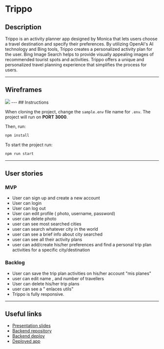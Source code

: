 # Trippo

## Description

Trippo is an activity planner app designed by Monica that lets users choose a travel destination and specify their preferences. By utilizing OpenAI's AI technology and Bing tools, Trippo creates a personalized activity plan for the user. Bing Image Search helps to provide visually appealing images of recommended tourist spots and activities. Trippo offers a unique and personalized travel planning experience that simplifies the process for users.

---
## Wireframes

<img src="../frontend-template-m3/src/images/readme-pic.png">
---
## Instructions

When cloning the project, change the <code>sample.env</code> file name for <code>.env</code>. The project will run on **PORT 3000**.

Then, run:
```bash
npm install
```

To start the project run:
```bash
npm run start
```

---
## User stories 

### MVP

- User can sign up and create a new account
- User can login
- User can log out
- User can edit profile ( photo, username, password)
- user can delete photo
- user can see most searched cities
- user can search whatever city in the world 
- user can see a brief info about city searched 
- user can see all their activity plans
- user can add/create his/her preferences and find a personal trip plan activities for a specific city/destination

### Backlog

- User can save the trip plan activities  on his/her account "mis planes"
- user can edit name , and number of travellers 
- User can delete his/her trip plans
- user can see a " enlaces utils"
- Trippo is fully responsive.
---

## Useful links

- [Presentation slides](https://1drv.ms/p/s!Akm3TPUfj8PLhnREb--vgYQ0EYuP?e=iSMs09)
- [Backend repository](https://github.com/MoniCamargo37/BACKEND_TRIPPO)
- [Backend deploy](https://trippo.fly.dev/)
- [Deployed app](https://trippo.netlify.app/)


